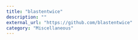 ```yaml
---
title: "blastentwice"
description: ""
external_url: "https://github.com/blastentwice"
category: "Miscellaneous"
---
```

